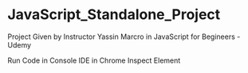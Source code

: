 # JavaScript_Standalone_Project

Project Given by Instructor Yassin Marcro in JavaScript for Begineers - Udemy

Run Code in Console IDE in Chrome Inspect Element
